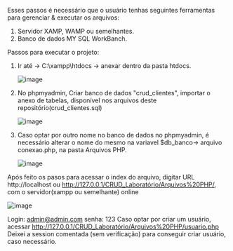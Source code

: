 Esses passos é necessário que o usuário tenhas seguintes ferramentas para gerenciar & executar os arquivos:
1. Servidor XAMP, WAMP ou semelhantes.
2. Banco de dados MY SQL WorkBanch.

Passos para executar o projeto:
1. Ir até -> C:\xampp\htdocs -> anexar dentro da pasta htdocs.

   ![image](https://github.com/Guilherme-Santt/CRUD-PHP-Sist.-Laboratorial/assets/133061692/c05caf50-0747-4154-a1a5-bca59e6dbc3f)

3. No phpmyadmin, Criar banco de dados "crud_clientes", importar o anexo de tabelas, disponível nos arquivos deste repositório(crud_clientes.sql)
   
   ![image](https://github.com/Guilherme-Santt/CRUD-PHP-Sist.-Laboratorial/assets/133061692/05676a16-5ccb-4068-97a4-9d64a1bf16b2)

5. Caso optar por outro nome no banco de dados no phpmyadmin, é necessário alterar o nome do mesmo na variavel $db_banco-> arquivo conexao.php, na pasta Arquivos PHP.
   
   ![image](https://github.com/Guilherme-Santt/CRUD-PHP-Sist.-Laboratorial/assets/133061692/ef68fd44-038c-454a-9388-1ecd2d90b7e5)


Após feito os pasos para acessar o index do arquivo, digitar URL http://localhost ou http://127.0.0.1/CRUD_Laboratório/Arquivos%20PHP/, com o servidor(xampp ou semelhante) online 

![image](https://github.com/Guilherme-Santt/CRUD-PHP-Sist.-Laboratorial/assets/133061692/cda7ee79-cd82-481b-82a9-ce63b7f4cb4d)

Login: admin@admin.com
senha: 123
Caso optar por criar um usuário, acessar http://127.0.0.1/CRUD_Laboratório/Arquivos%20PHP/usuario.php
Deixei a session comentada (sem verificação) para conseguir criar usuário, caso necessário.
